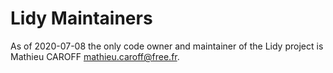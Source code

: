 # Lidy Maintainers

As of 2020-07-08 the only code owner and maintainer of the Lidy project is Mathieu CAROFF <mathieu.caroff@free.fr>.
